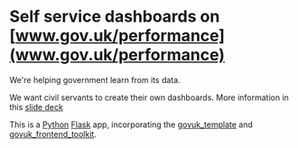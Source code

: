 # Self service dashboards on [www.gov.uk/performance](www.gov.uk/performance)

We're helping government learn from its data.

We want civil servants to create their own dashboards. More information in this [slide deck](https://docs.google.com/presentation/d/14zDSAVSW4jGEF7DIRlLT23I694Gqhyxez42QS8cE-Ok/edit?usp=sharing)

This is a [Python](https://www.python.org/) [Flask](http://flask.pocoo.org/) app, incorporating the [govuk_template](https://github.com/alphagov/govuk_template) and [govuk_frontend_toolkit](https://github.com/alphagov/govuk_frontend_toolkit/).
